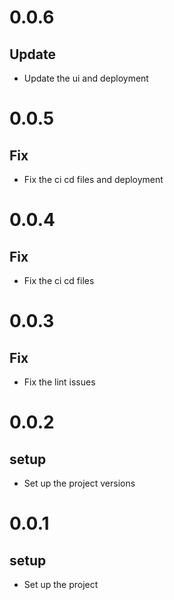 # 0.0.6

## Update

- Update the ui and deployment

# 0.0.5

## Fix

- Fix the ci cd files and deployment

# 0.0.4

## Fix

- Fix the ci cd files

# 0.0.3

## Fix

- Fix the lint issues

# 0.0.2

## setup

- Set up the project versions

# 0.0.1

## setup

- Set up the project